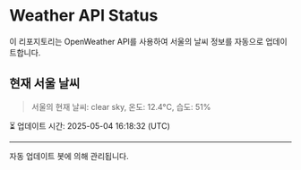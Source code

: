 
# Weather API Status

이 리포지토리는 OpenWeather API를 사용하여 서울의 날씨 정보를 자동으로 업데이트합니다.

## 현재 서울 날씨
> 서울의 현재 날씨: clear sky, 온도: 12.4°C, 습도: 51%

⏳ 업데이트 시간: 2025-05-04 16:18:32 (UTC)

---
자동 업데이트 봇에 의해 관리됩니다.
